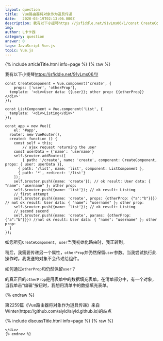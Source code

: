 ```yaml
---
layout: question
title:  Vue路由器将对象作为道具传递
date:   2020-03-19T02:13:06.000Z
description: 我有以下小提琴https //jsfiddle.net/91vLms06/1/const CreateComponent = Vue.componen...
img: 
author: L卡卡西
category: question
answer: 0
tags: JavaScript Vue.js
topic: Vue.js
---
```

<div class="article-root">
  <div class="article">
    {% include articleTitle.html info=page %}
    {% raw %}
    <div class="article-content"><p><font style="vertical-align: inherit;"><font style="vertical-align: inherit;">我有以下小提琴</font></font><a href="https://jsfiddle.net/91vLms06/1/" rel="noreferrer"><font style="vertical-align: inherit;"><font style="vertical-align: inherit;">https://jsfiddle.net/91vLms06/1/</font></font></a></p>

<pre><code>const CreateComponent = Vue.component('create', {<font></font>
    props: ['user', 'otherProp'],<font></font>
  template: '&lt;div&gt;User data: {{user}}; other prop: {{otherProp}}&lt;/div&gt;'<font></font>
});<font></font>
<font></font>
const ListComponent = Vue.component('List', {<font></font>
  template: '&lt;div&gt;Listing&lt;/div&gt;'<font></font>
});<font></font>
<font></font>
const app = new Vue({<font></font>
    el: '#app',<font></font>
  router: new VueRouter(),<font></font>
  created: function () {<font></font>
    const self = this;<font></font>
        // ajax request returning the user<font></font>
    const userData = {'name': 'username'}<font></font>
    self.$router.addRoutes([<font></font>
        { path: '/create', name: 'create', component: CreateComponent, props: { user: userData }},<font></font>
      { path: '/list', name: 'list', component: ListComponent },<font></font>
      { path: '*', redirect: '/list'}<font></font>
    ]);<font></font>
    self.$router.push({name: 'create'}); // ok result: User data: { "name": "username" }; other prop:<font></font>
    self.$router.push({name: 'list'}); // ok result: Listing<font></font>
    // first attempt<font></font>
    self.$router.push({name: 'create', props: {otherProp: {"a":"b"}}}) // not ok result: User data: { "name": "username" }; other prop:<font></font>
    self.$router.push({name: 'list'}); // ok result: Listing<font></font>
    // second second<font></font>
    self.$router.push({name: 'create', params: {otherProp: {"a":"b"}}}) //not ok result: User data: { "name": "username" }; other prop:<font></font>
  }<font></font>
});<font></font>
</code></pre>

<p><font style="vertical-align: inherit;"><font style="vertical-align: inherit;">如您所见</font></font><code>CreateComponent</code><font style="vertical-align: inherit;"><font style="vertical-align: inherit;">，</font></font><code>user</code><font style="vertical-align: inherit;"><font style="vertical-align: inherit;">当我初始化路由时，我</font><font style="vertical-align: inherit;">正转到</font><font style="vertical-align: inherit;">。</font></font></p>

<p><font style="vertical-align: inherit;"><font style="vertical-align: inherit;">稍后，我需要传递另一个属性，</font></font><code>otherProp</code><font style="vertical-align: inherit;"><font style="vertical-align: inherit;">并仍然保留</font></font><code>user</code><font style="vertical-align: inherit;"><font style="vertical-align: inherit;">参数。</font><font style="vertical-align: inherit;">当我尝试执行此操作时，我发送的对象不会传递给组件。</font></font></p>

<p><font style="vertical-align: inherit;"><font style="vertical-align: inherit;">如何通过</font></font><code>otherProp</code><font style="vertical-align: inherit;"><font style="vertical-align: inherit;">和仍然保留</font></font><code>user</code><font style="vertical-align: inherit;"><font style="vertical-align: inherit;">？</font></font></p>

<p><font style="vertical-align: inherit;"><font style="vertical-align: inherit;">的真正目的</font></font><code>otherProp</code><font style="vertical-align: inherit;"><font style="vertical-align: inherit;">是用表单中的数据填充表单。</font><font style="vertical-align: inherit;">在清单部分中，有一个对象，当我单击“编辑”按钮时，我想用清单中的数据填充表单。</font></font></p></div>
    {% endraw %}
  </div>
  <p class="winter_mark">第2259篇《Vue路由器将对象作为道具传递》来自Winter(https://github.com/aiyld/aiyld.github.io)的站点</p>
  <div class="discuss-wrapper">
    {% include discussTitle.html info=page %}
    {% raw %}
    <div class="discuss-list">
    
    </div>
    {% endraw %}
  </div>
<div>
